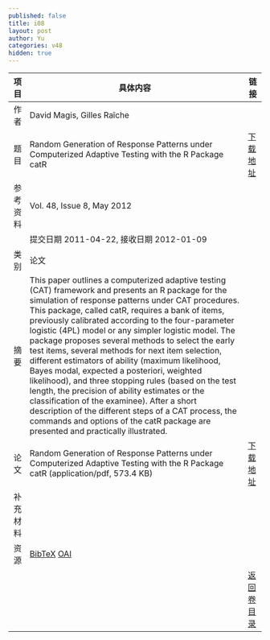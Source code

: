 ```yaml
---
published: false
title: i08
layout: post
author: Yu
categories: v48
hidden: true
---
```


| 项目 | 具体内容 | 链接 |
|---:|---|---|
| 作者 | David Magis, Gilles Raîche| |
| 题目 |Random Generation of Response Patterns under Computerized Adaptive Testing with the R Package catR | [下载地址](http://www.jstatsoft.org/v48/i08/paper) |
| 参考资料 |Vol. 48, Issue 8, May 2012 | |
| | 提交日期 2011-04-22, 接收日期 2012-01-09| | 
| 类别 | 论文| |
| 摘要 | This paper outlines a computerized adaptive testing (CAT) framework and presents an R package for the simulation of response patterns under CAT procedures. This package, called catR, requires a bank of items, previously calibrated according to the four-parameter logistic (4PL) model or any simpler logistic model. The package proposes several methods to select the early test items, several methods for next item selection, different estimators of ability (maximum likelihood, Bayes modal, expected a posteriori, weighted likelihood), and three stopping rules (based on the test length, the precision of ability estimates or the classification of the examinee). After a short description of the different steps of a CAT process, the commands and options of the catR package are presented and practically illustrated.| |
| 论文 | Random Generation of Response Patterns under Computerized Adaptive Testing with the R Package catR  (application/pdf, 573.4 KB)| [下载地址](http://www.jstatsoft.org/v48/i08/paper) |
| 补充材料 | | |
| 资源 | [BibTeX](http://www.jstatsoft.org/v48/i08/bibtex) [OAI](http://www.jstatsoft.org/oai?verb=GetRecord&identifier=oai.jstatsoft/v48/i08&prefix=oai_dc)| |
| |  | [返回卷目录]({{site.baseurl}}/volume/v48.html) |